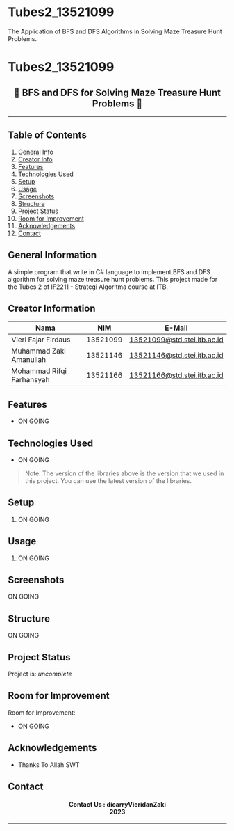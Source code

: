 # Tubes2_13521099
The Application of BFS and DFS Algorithms in Solving Maze Treasure Hunt Problems.
# Tubes2_13521099
<h2 align="center">
📱 BFS and DFS for Solving Maze Treasure Hunt Problems 📱<br/>
</h2>
<hr>

## Table of Contents
1. [General Info](#general-information)
2. [Creator Info](#creator-information)
3. [Features](#features)
4. [Technologies Used](#technologies-used)
5. [Setup](#setup)
6. [Usage](#usage)
7. [Screenshots](#screenshots)
7. [Structure](#structure)
8. [Project Status](#project-status)
9. [Room for Improvement](#room-for-improvement)
10. [Acknowledgements](#acknowledgements)
11. [Contact](#contact)

<a name="general-information"></a>

## General Information
A simple program that write in C# language to implement BFS and DFS algorithm for solving maze treasure hunt problems. This project made for the Tubes 2 of IF2211 - Strategi Algoritma course at ITB.

<a name="creator-information"></a>

## Creator Information

| Nama                        | NIM      | E-Mail                      |
| --------------------------- | -------- | --------------------------- |
| Vieri Fajar Firdaus         | 13521099 | 13521099@std.stei.itb.ac.id |
| Muhammad Zaki Amanullah     | 13521146 | 13521146@std.stei.itb.ac.id |
| Mohammad Rifqi Farhansyah   | 13521166 | 13521166@std.stei.itb.ac.id |

<a name="features"></a>

## Features
- ON GOING

<a name="technologies-used"></a>

## Technologies Used
- ON GOING

> Note: The version of the libraries above is the version that we used in this project. You can use the latest version of the libraries.

<a name="setup"></a>

## Setup
1. ON GOING

<a name="usage"></a>

## Usage
1. ON GOING


<a name="screenshots"></a>

## Screenshots
ON GOING

<a name="structure"></a>

## Structure
ON GOING

<a name="project-status">

## Project Status
Project is: _uncomplete_

<a name="room-for-improvement">

## Room for Improvement
Room for Improvement:
- ON GOING

<a name="acknowledgements">

## Acknowledgements
- Thanks To Allah SWT

<a name="contact"></a>

## Contact
<h4 align="center">
  Contact Us : dicarryVieridanZaki<br/>
  2023
</h4>
<hr>
